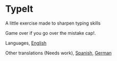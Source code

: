 # TypeIt
A little exercise made to sharpen typing skills

Game over if you go over the mistake cap!.

Languages,
[English](https://legitsoulja.github.io/TypeIt/)

Other translations (Needs work),
[Spanish](https://legitsoulja.github.io/TypeIt/?lang=es), [German](https://legitsoulja.github.io/TypeIt/?lang=de)
